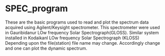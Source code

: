 # SPEC_program

These are the basic programs used to read and plot the spectrum data acquired using Agilent/Keysight spectrometer.
This spectrometer were used in Gauribidanur LOw frequency Solar Spectrograph(GLOSS).
Similar system installed in Kodaikanl LOw frequency Solar Spectrograph (KLOSS) 
Depending upon the file(station) file name may change. Accordingly change and one can plot the dynamic spectrum.
